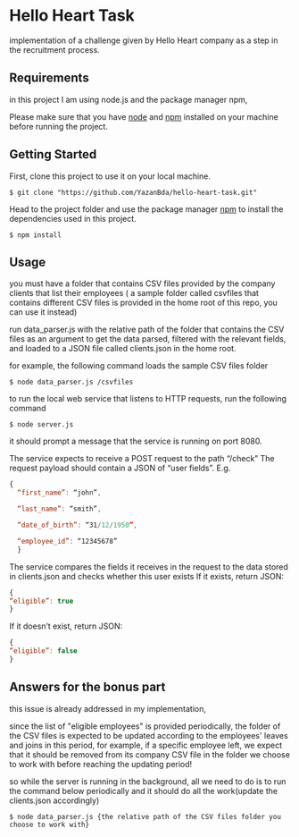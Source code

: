 # Hello Heart Task
implementation of a challenge given by Hello Heart company as a step in the recruitment process.

## Requirements
in this project I am using node.js and the package manager npm,

Please make sure that you have [node](https://nodejs.org/) and [npm](https://www.npmjs.com/) installed on your machine before running the project.

 
## Getting Started
First, clone this project to use it on your local machine.
```shell
$ git clone "https://github.com/YazanBda/hello-heart-task.git"
```

Head to the project folder and use the package manager [npm](https://www.npmjs.com/) to install the dependencies used in this project.

```shell
$ npm install
```

## Usage
you must have a folder that contains CSV files provided by the company clients that list their employees ( a sample folder called csvfiles that contains different CSV files is provided in the home root of this repo, you can use it instead)

run data_parser.js with the relative path of the folder that contains the CSV files as an argument to get the data parsed, filtered with the relevant fields, and loaded to a JSON file called clients.json in the home root.

for example, the following command loads the sample CSV files folder
```shell
$ node data_parser.js /csvfiles
```


to run the local web service that listens to HTTP requests, run the following command 
```shell
$ node server.js 
```
it should prompt a message that the service is running on port 8080.

The service expects to receive a POST request to the path “/check” 
The request payload should contain a JSON of “user fields”. E.g. 
```javascript
{ 
  “first_name”: “john”,

  “last_name”: “smith”,

  “date_of_birth”: “31/12/1950”,

  “employee_id”: “12345678”
  }
  ```

The service compares the fields it receives in the request to the data stored in clients.json and checks whether this user exists
If it exists, return JSON: 
```javascript
{
“eligible”: true
}
```
If it doesn’t exist, return JSON:
```javascript
{
“eligible”: false
}
```

## Answers for the bonus part
this issue is already addressed in my implementation,

since the list of "eligible employees" is provided periodically,
the folder of the CSV files is expected to be updated according to the employees' leaves and joins in this period,
for example, if a specific employee left, we expect that it should be removed from its company CSV file in the folder we choose to work with before reaching the updating period!

so while the server is running in the background, all we need to do is to run the command below periodically and it should do all the work(update the clients.json accordingly)
```shell
$ node data_parser.js {the relative path of the CSV files folder you choose to work with}
```
